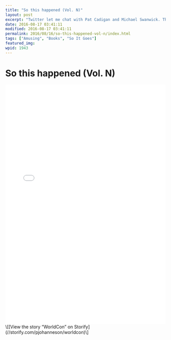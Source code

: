 ```yaml
---
title: "So this happened (Vol. N)"
layout: post
excerpt: "Twitter let me chat with Pat Cadigan and Michael Swanwick. Thanks, Internet!"
date: 2016-08-17 03:41:11
modified: 2016-08-17 03:41:11
permalink: 2016/08/16/so-this-happened-vol-n/index.html
tags: ["Amusing", "Books", "So It Goes"]
featured_img: 
wpid: 1943
---
```


# So this happened (Vol. N)

<div class="storify"><iframe frameborder="no" height="750" loading="lazy" src="//storify.com/pjohanneson/worldcon/embed?header=false&border=false" width="100%"></iframe><script src="//storify.com/pjohanneson/worldcon.js?header=false&border=false"></script><noscript>\[[View the story “WorldCon” on Storify](//storify.com/pjohanneson/worldcon)\]</noscript></div>